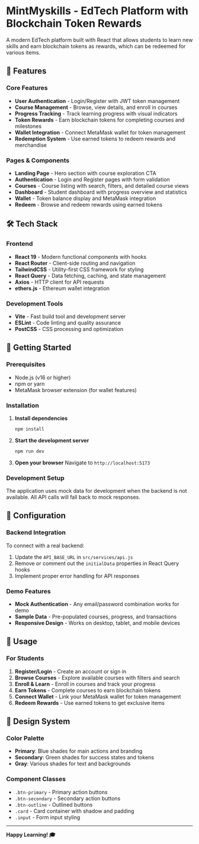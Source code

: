 # MintMyskills - EdTech Platform with Blockchain Token Rewards

A modern EdTech platform built with React that allows students to learn new skills and earn blockchain tokens as rewards, which can be redeemed for various items.

## 🚀 Features

### Core Features
- **User Authentication** - Login/Register with JWT token management
- **Course Management** - Browse, view details, and enroll in courses
- **Progress Tracking** - Track learning progress with visual indicators
- **Token Rewards** - Earn blockchain tokens for completing courses and milestones
- **Wallet Integration** - Connect MetaMask wallet for token management
- **Redemption System** - Use earned tokens to redeem rewards and merchandise

### Pages & Components
- **Landing Page** - Hero section with course exploration CTA
- **Authentication** - Login and Register pages with form validation
- **Courses** - Course listing with search, filters, and detailed course views
- **Dashboard** - Student dashboard with progress overview and statistics
- **Wallet** - Token balance display and MetaMask integration
- **Redeem** - Browse and redeem rewards using earned tokens

## 🛠️ Tech Stack

### Frontend
- **React 19** - Modern functional components with hooks
- **React Router** - Client-side routing and navigation
- **TailwindCSS** - Utility-first CSS framework for styling
- **React Query** - Data fetching, caching, and state management
- **Axios** - HTTP client for API requests
- **ethers.js** - Ethereum wallet integration

### Development Tools
- **Vite** - Fast build tool and development server
- **ESLint** - Code linting and quality assurance
- **PostCSS** - CSS processing and optimization


## 🚀 Getting Started

### Prerequisites
- Node.js (v16 or higher)
- npm or yarn
- MetaMask browser extension (for wallet features)

### Installation

1. **Install dependencies**
   ```bash
   npm install
   ```

2. **Start the development server**
   ```bash
   npm run dev
   ```

3. **Open your browser**
   Navigate to `http://localhost:5173`

### Development Setup

The application uses mock data for development when the backend is not available. All API calls will fall back to mock responses.

## 🔧 Configuration

### Backend Integration
To connect with a real backend:

1. Update the `API_BASE_URL` in `src/services/api.js`
2. Remove or comment out the `initialData` properties in React Query hooks
3. Implement proper error handling for API responses

### Demo Features
- **Mock Authentication** - Any email/password combination works for demo
- **Sample Data** - Pre-populated courses, progress, and transactions
- **Responsive Design** - Works on desktop, tablet, and mobile devices

## 📱 Usage

### For Students
1. **Register/Login** - Create an account or sign in
2. **Browse Courses** - Explore available courses with filters and search
3. **Enroll & Learn** - Enroll in courses and track your progress
4. **Earn Tokens** - Complete courses to earn blockchain tokens
5. **Connect Wallet** - Link your MetaMask wallet for token management
6. **Redeem Rewards** - Use earned tokens to get exclusive items

## 🎨 Design System

### Color Palette
- **Primary**: Blue shades for main actions and branding
- **Secondary**: Green shades for success states and tokens
- **Gray**: Various shades for text and backgrounds

### Component Classes
- `.btn-primary` - Primary action buttons
- `.btn-secondary` - Secondary action buttons  
- `.btn-outline` - Outlined buttons
- `.card` - Card container with shadow and padding
- `.input` - Form input styling

---

**Happy Learning! 🎓**
